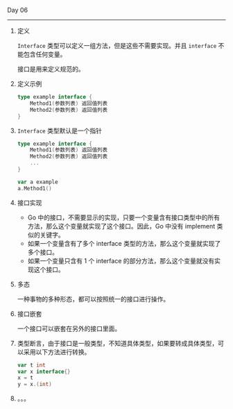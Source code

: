 Day 06

---

1. 定义

    `Interface` 类型可以定义一组方法，但是这些不需要实现。并且 `interface` 不能包含任何变量。

    接口是用来定义规范的。

2. 定义示例

    ```go
    type example interface {
        Method1(参数列表) 返回值列表
        Method2(参数列表) 返回值列表
    }
    ```

3. `Interface` 类型默认是一个指针

    ```go
    type example interface {
        Method1(参数列表) 返回值列表
        Method2(参数列表) 返回值列表
        ...
    }
    ```

    ```go
    var a example
    a.Method1()
    ```

4. 接口实现

    - Go 中的接口，不需要显示的实现，只要一个变量含有接口类型中的所有方法，那么这个变量就实现了这个接口。因此，Go 中没有 implement 类似的关键字。
    - 如果一个变量含有了多个 interface 类型的方法，那么这个变量就实现了多个接口。
    - 如果一个变量只含有 1 个 interface 的部分方法，那么这个变量就没有实现这个接口。

5. 多态

    一种事物的多种形态，都可以按照统一的接口进行操作。

6. 接口嵌套

    一个接口可以嵌套在另外的接口里面。

7. 类型断言，由于接口是一般类型，不知道具体类型，如果要转成具体类型，可以采用以下方法进行转换。

    ```go
    var t int
    var x interface{}
    x = t
    y = x.(int)
    ```

8. 。。。